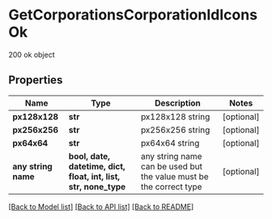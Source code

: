 # GetCorporationsCorporationIdIconsOk

200 ok object

## Properties
Name | Type | Description | Notes
------------ | ------------- | ------------- | -------------
**px128x128** | **str** | px128x128 string | [optional] 
**px256x256** | **str** | px256x256 string | [optional] 
**px64x64** | **str** | px64x64 string | [optional] 
**any string name** | **bool, date, datetime, dict, float, int, list, str, none_type** | any string name can be used but the value must be the correct type | [optional]

[[Back to Model list]](../README.md#documentation-for-models) [[Back to API list]](../README.md#documentation-for-api-endpoints) [[Back to README]](../README.md)


